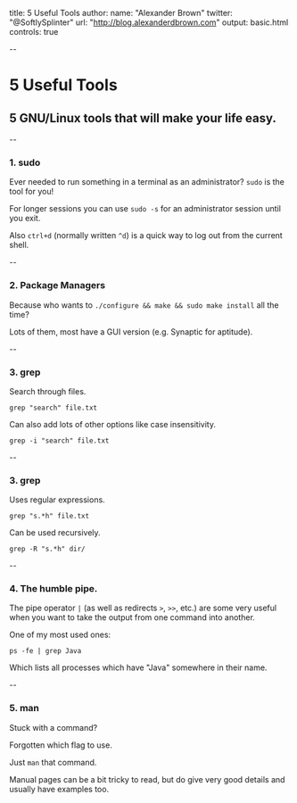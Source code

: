 title: 5 Useful Tools
author:
  name: "Alexander Brown"
  twitter: "@SoftlySplinter"
  url: "http://blog.alexanderdbrown.com"
output: basic.html
controls: true

--

# 5 Useful Tools
## 5 GNU/Linux tools that will make your life easy.

--

### 1. sudo

Ever needed to run something in a terminal as an administrator? ``sudo`` is the
tool for you!

For longer sessions you can use ``sudo -s`` for an administrator session until
you exit.

Also ``ctrl+d`` (normally written ``^d``) is a quick way to log out from the 
current shell.

--

### 2. Package Managers

Because who wants to ``./configure && make && sudo make install`` all the time?


Lots of them, most have a GUI version (e.g. Synaptic for aptitude).

--

### 3. grep

Search through files.

``grep "search" file.txt``

Can also add lots of other options like case insensitivity.

``grep -i "search" file.txt``

--

### 3. grep

Uses regular expressions.

``grep "s.*h" file.txt``

Can be used recursively.

``grep -R "s.*h" dir/``

--

### 4. The humble pipe.

The pipe operator ``|`` (as well as redirects ``>``, ``>>``, etc.) are some very
useful when you want to take the output from one command into another.

One of my most used ones:

``ps -fe | grep Java``

Which lists all processes which have "Java" somewhere in their name.

--

### 5. man

Stuck with a command?

Forgotten which flag to use.

Just ``man`` that command.

Manual pages can be a bit tricky to read, but do give very good details and 
usually have examples too.
